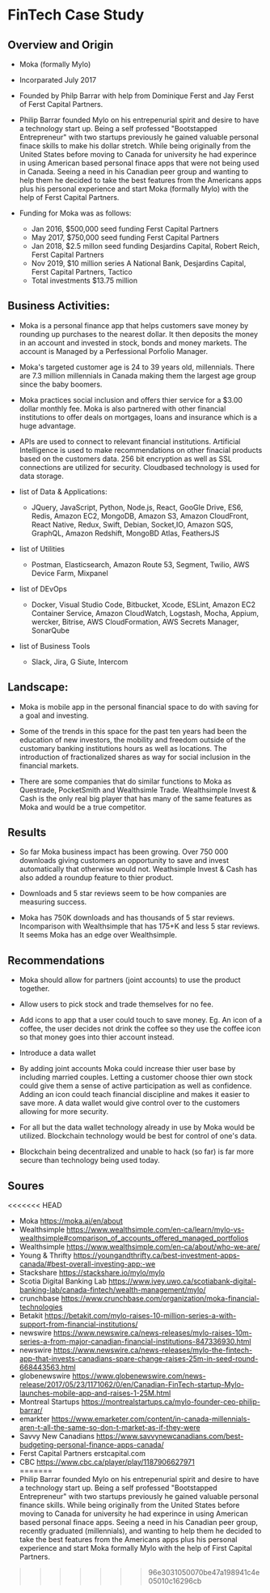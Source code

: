 # FinTech Case Study

## Overview and Origin

* Moka (formally Mylo)  

* Incorparated July 2017

* Founded by Philp Barrar with help from Dominique Ferst and Jay Ferst of Ferst Capital Partners. 

* Philip Barrar founded Mylo on his entrepenurial spirit and desire to have a technology start up.  Being a self professed "Bootstapped Entrepreneur" with two startups previously he gained valuable personal finace skills to make his dollar stretch. While being originally from the United States before moving to Canada for university he had experince in using American based personal finace apps that were not being used in Canada.  Seeing a need in his Canadian peer group and wanting to help them he decided to take the best features from the Americans apps plus his personal experience and start Moka (formally Mylo) with the help of Ferst Capital Partners.  
 
 * Funding for Moka was as follows:  
   * Jan 2016, $500,000 seed funding Ferst Capital Partners  
   * May 2017, $750,000 seed funding Ferst Capital Partners
   * Jan 2018, $2.5 millon seed funding Desjardins Capital, Robert Reich, Ferst Capital Partners 
   * Nov 2019, $10 million series A National Bank, Desjardins Capital, Ferst Capital Partners, Tactico 
   * Total investments $13.75 million  

## Business Activities:    

* Moka is a personal finance app that helps customers save money by rounding up purchases to the nearest dollar. It then deposits the money in an account and invested in stock, bonds and money markets. The account is Managed by a Perfessional Porfolio Manager.  

* Moka's targeted customer age is 24 to 39 years old, millennials. There are 7.3 million millennials in Canada making them the largest age group since the baby boomers.  

* Moka practices social inclusion and offers thier service for a $3.00 dollar monthly fee. Moka is also partnered with other financial institutions to offer deals on mortgages, loans and insurance which is a huge advantage.

* APIs are used to connect to relevant financial institutions. Artificial Intelligence is used to make recommendations on other finacial products based on the customers data. 256 bit encryption as well as SSL connections are utilized for security.  Cloudbased technology is used for data storage. 
* list of Data & Applications:  
   * JQuery, JavaScript, Python, Node.js, React, GooGle Drive, ES6, Redis, Amazon EC2, MongoDB, Amazon S3, Amazon CloudFront, React Native, Redux, Swift, Debian, Socket,IO, Amazon SQS, GraphQL, Amazon Redshift, MongoBD Atlas, FeathersJS   

* list of Utilities
  * Postman, Elasticsearch, Amazon Route 53, Segment, Twilio, AWS Device Farm, Mixpanel  

* list of DEvOps
  * Docker, Visual Studio Code, Bitbucket, Xcode, ESLint, Amazon EC2 Container Service, Amazon CloudWatch, Logstash, Mocha, Appium, wercker, Bitrise, AWS CloudFormation, AWS Secrets Manager, SonarQube  

* list of Business Tools
  * Slack, Jira, G Siute, Intercom  

## Landscape:  

* Moka is mobile app in the personal financial space to do with saving for a goal and investing. 

* Some of the trends in this space for the past ten years had been the education of new investors, the mobility and freedom outside of the customary banking institutions hours as well as locations. The introduction of fractionalized shares as way for social inclusion in the financial markets.  

* There are some companies that do similar functions to Moka as Questrade, PocketSmith and Wealthsimle Trade. Wealthsimple Invest & Cash is the only real big player that has many of the same features as Moka and would be a true competitor.

## Results  

* So far Moka business impact has been growing. Over 750 000 downloads giving customers an opportunity to save and invest automatically that otherwise would not. Weathsimple Invest & Cash has also added a roundup feature to thier product.

* Downloads and 5 star reviews seem to be how companies are measuring success.

* Moka has 750K downloads and has thousands of 5 star reviews. Incomparison with Wealthsimple that has 175+K and less 5 star reviews. It seems Moka has an edge over Wealthsimple.  

## Recommendations  

* Moka should allow for partners (joint accounts) to use the product together.

* Allow users to pick stock and trade themselves for no fee.

* Add icons to app that a user could touch to save money. Eg. An icon of a coffee, the user decides not drink the coffee so they use the coffee icon so that money goes into thier account instead.  

* Introduce a data wallet

* By adding joint accounts Moka could increase thier user base by including married couples. Letting a customer choose thier own stock could give them a sense of active participation as well as confidence.  Adding an icon could teach financial discipline and makes it easier to save more. A data wallet would give control over to the customers allowing for more security.  

* For all but the data wallet technology already in use by Moka would be utilized. Blockchain technology would be best for control of one's data.

* Blockchain being decentralized and unable to hack (so far) is far more secure than technology being used today.  

## Soures  

<<<<<<< HEAD
 * Moka https://moka.ai/en/about  
 * Wealthsimple https://www.wealthsimple.com/en-ca/learn/mylo-vs-wealthsimple#comparison_of_accounts_offered_managed_portfolios 
 * Wealthsimple https://www.wealthsimple.com/en-ca/about/who-we-are/ 
 * Young & Thrifty https://youngandthrifty.ca/best-investment-apps-canada/#best-overall-investing-app:-we 
 * Stackshare https://stackshare.io/mylo/mylo 
 * Scotia Digital Banking Lab https://www.ivey.uwo.ca/scotiabank-digital-banking-lab/canada-fintech/wealth-management/mylo/ 
 * crunchbase https://www.crunchbase.com/organization/moka-financial-technologies
 * Betakit https://betakit.com/mylo-raises-10-million-series-a-with-support-from-financial-institutions/ 
 * newswire https://www.newswire.ca/news-releases/mylo-raises-10m-series-a-from-major-canadian-financial-institutions-847336930.html 
 * newswire https://www.newswire.ca/news-releases/mylo-the-fintech-app-that-invests-canadians-spare-change-raises-25m-in-seed-round-668443563.html 
 * globenewswire https://www.globenewswire.com/news-release/2017/05/23/1171062/0/en/Canadian-FinTech-startup-Mylo-launches-mobile-app-and-raises-1-25M.html 
 * Montreal Startups https://montrealstartups.ca/mylo-founder-ceo-philip-barrar/ 
 * emarkter https://www.emarketer.com/content/in-canada-millennials-aren-t-all-the-same-so-don-t-market-as-if-they-were 
 * Savvy New Canadians https://www.savvynewcanadians.com/best-budgeting-personal-finance-apps-canada/ 
 * Ferst Capital Partners erstcapital.com 
 * CBC https://www.cbc.ca/player/play/1187906627971  
=======
* Philip Barrar founded Mylo on his entrepenurial spirit and desire to have a technology start up.  Being a self professed "Bootstapped Entrepreneur" with two startups previously he gained valuable personal finance skills. While being originally from the United States before moving to Canada for university he had experince in using American based personal finace apps.  Seeing a need in his Canadian peer group, recently graduated (millennials), and wanting to help them he decided to take the best features from the Americans apps plus his personal experience and start Moka formally Mylo with the help of First Capital Partners.
>>>>>>> 96e3031050070be47a198941c4e05010c16296cb
